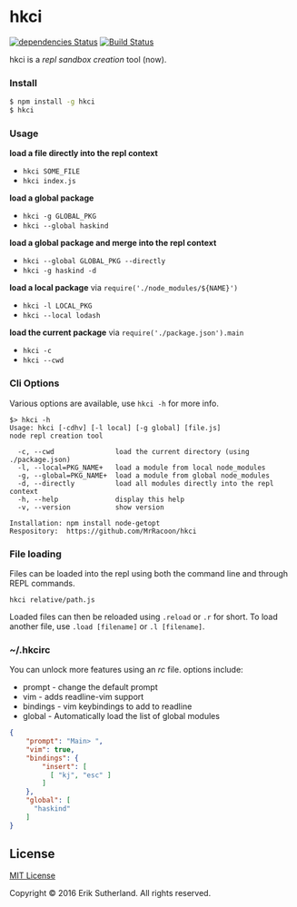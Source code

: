 # hkci

[![dependencies Status](https://david-dm.org/MrRacoon/haskind/status.svg)](https://david-dm.org/MrRacoon/hkci)
[![Build Status](https://travis-ci.org/MrRacoon/hkci.svg?branch=master)](https://travis-ci.org/MrRacoon/hkci)

hkci is a *repl sandbox creation* tool (now).

### Install

```bash
$ npm install -g hkci
$ hkci
```

### Usage

**load a file directly into the repl context**

* `hkci SOME_FILE`
* `hkci index.js`

**load a global package**

* `hkci -g GLOBAL_PKG`
* `hkci --global haskind`

**load a global package and merge into the repl context**

* `hkci --global GLOBAL_PKG --directly`
* `hkci -g haskind -d`

**load a local package** via `require('./node_modules/${NAME}')`

* `hkci -l LOCAL_PKG`
* `hkci --local lodash`

**load the current package** via `require('./package.json').main`

* `hkci -c`
* `hkci --cwd`

### Cli Options

Various options are available, use `hkci -h` for more info.

```shell
$> hkci -h
Usage: hkci [-cdhv] [-l local] [-g global] [file.js]
node repl creation tool

  -c, --cwd               load the current directory (using ./package.json)
  -l, --local=PKG_NAME+   load a module from local node_modules
  -g, --global=PKG_NAME+  load a module from global node_modules
  -d, --directly          load all modules directly into the repl context
  -h, --help              display this help
  -v, --version           show version

Installation: npm install node-getopt
Respository:  https://github.com/MrRacoon/hkci
```

### File loading

Files can be loaded into the repl using both the command line and through REPL
commands.

`hkci relative/path.js`

Loaded files can then be reloaded using `.reload` or `.r` for short. To load
another file, use `.load [filename]` or `.l [filename]`.

### ~/.hkcirc

You can unlock more features using an *rc* file. options include:

* prompt - change the default prompt
* vim - adds readline-vim support
* bindings - vim keybindings to add to readline
* global - Automatically load the list of global modules

```json
{
    "prompt": "Main> ",
    "vim": true,
    "bindings": {
        "insert": [
          [ "kj", "esc" ]
        ]
    },
    "global": [
      "haskind"
    ]
}
```
## License

[MIT License](http://opensource.org/licenses/MIT)

Copyright &copy; 2016 Erik Sutherland. All rights reserved.
